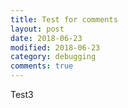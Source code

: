 ```yaml
---
title: Test for comments
layout: post
date: 2018-06-23
modified: 2018-06-23
category: debugging
comments: true
---
```


Test3

